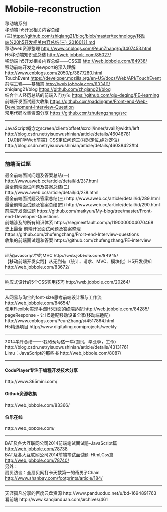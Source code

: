 # Mobile-reconstruction
移动端系列
<br/>
移动端 h5开发相关内容总结(三)https://github.com/zhiqiang21/blog/blob/master/technology/移动端%20h5开发相关内容总结(三)_20160131.md<br/>
移动web资源整理  http://www.cnblogs.com/PeunZhang/p/3407453.html<br/>
H5移动端知识点总结 http://web.jobbole.com/85027/<br/>
移动端 h5开发相关内容总结——CSS篇  http://web.jobbole.com/84938/<br/>
移动前端开发之viewport的深入理解http://www.cnblogs.com/2050/p/3877280.html<br/>
TouchEvent  https://developer.mozilla.org/en-US/docs/Web/API/TouchEvent<br/>
前端工程——基础篇 http://web.jobbole.com/83340/<br/>
zhiqiang21/blog  https://github.com/zhiqiang21/blog<br/>
结合个人经历总结的前端入门方法 https://github.com/qiu-deqing/FE-learning<br/>
前端开发面试题大收集 https://github.com/paddingme/Front-end-Web-Development-Interview-Question<br/>
常用代码收集资源分享 https://github.com/zhufengzhang/src<br/>
<hr/>
JavaScript概念之screen/client/offset/scroll/inner/avail的width/left http://blog.csdn.net/yisuowushinian/article/details/46048781<br/>
【从0到1学Web前端】CSS定位问题三(相对定位,绝对定位) http://blog.csdn.net/yisuowushinian/article/details/46038423#t4<br/>
<hr/>
<h3>前端面试题</h3>
最全前端面试问题及答案总结(一) http://www.aweb.cc/article/detail/id/287.html<br/>
最全前端面试问题及答案总结(二) http://www.aweb.cc/article/detail/id/288.html<br/>
最全前端面试题及答案总结(三) http://www.aweb.cc/article/detail/id/289.html<br/>
最全前端面试题及答案总结(四) http://www.aweb.cc/article/detail/id/290.html<br/>
前端开发面试题 https://github.com/markyun/My-blog/tree/master/Front-end-Developer-Questions<br/>
前端涉及的所有知识体系  https://segmentfault.com/a/1190000004070468<br/>
史上最全 前端开发面试问题及答案整理 https://github.com/zhufengzhang/Front-end-Interview-questions<br/>
收集的前端面试题和答案 https://github.com/zhufengzhang/FE-interview<br/>
<hr/>
理解javascript中的MVC http://web.jobbole.com/84945/<br/>
【移动前端开发实践】从无到有（统计、请求、MVC、模块化）H5开发须知http://web.jobbole.com/83672/<br/>
<hr/>
响应式设计的5个CSS实用技巧  http://web.jobbole.com/20264/<br/>
<hr/>
从网易与淘宝的font-size思考前端设计稿与工作流  http://web.jobbole.com/84654/<br/>
使用Flexible实现手淘H5页面的终端适配 http://web.jobbole.com/84285/<br/>
pageResponse - 让H5适配移动设备全家(移动端适配) http://www.cnblogs.com/PeunZhang/p/4517864.html<br/>
H5精选项目 http://www.digitaling.com/projects/weekly<br/>
<hr/>
2014年终总结——-我的匆匆这一年(面试，毕业季，工作)  http://blog.csdn.net/yisuowushinian/article/details/43131761<br/>
Limu：JavaScript的那些书 http://web.jobbole.com/8087/<br/>
<hr/>
<h4>CodePlayer专注于编程开发技术分享</h4>   http://www.365mini.com/<br/>
<h4>Github资源收集</h4> http://web.jobbole.com/83366/<br/>
<h4>伯乐在线</h4> http://web.jobbole.com/<br/>
<hr/>

BAT及各大互联网公司2014前端笔试面试题–JavaScript篇 http://web.jobbole.com/78738 <br/>
BAT及各大互联网公司2014前端笔试面试题–Html,Css篇 http://web.jobbole.com/78740/ <br/>
另外：<br/>
扇贝访谈：全扇贝网打卡天数第一的奇男子Chain  http://www.shanbay.com/footprints/article/184/<br/>

<hr/>
天涯孤凡分享的百度云盘资源 http://www.panduoduo.net/u/bd-1694891763<br/>
看前端  http://www.kanqianduan.com/archives/461<br/>
<hr/>
